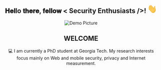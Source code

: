 
<div align="center">
<h2> 𝐇𝐞𝐥lo 𝐭𝐡𝐞𝐫𝐞, 𝐟𝐞𝐥𝐥𝐨𝐰 < Security Enthusiasts />! <img src="https://github.com/ABSphreak/ABSphreak/blob/master/gifs/Hi.gif" width="30px"></h2>
</div>

<div align="center" width="50">
<img src="https://github.com/L3thal14/L3thal14/blob/master/assets/karthikreadme.gif?raw=true" alt="Demo Picture" height="400" />  

## WELCOME

<div align="center">

:computer:  I am currently a PhD student at Georgia Tech. My research interests focus mainly on Web and mobile security, privacy and Internet measurement.
